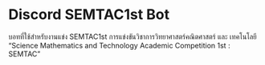 # Discord SEMTAC1st Bot 
บอทที่ใช้สำหรับงานแข่ง SEMTAC1st การแข่งขันวิชาการวิทยาศาสตร์คณิตศาสตร์ และ เทคโนโลยี 
“Science Mathematics and Technology Academic Competition 1st : SEMTAC”
